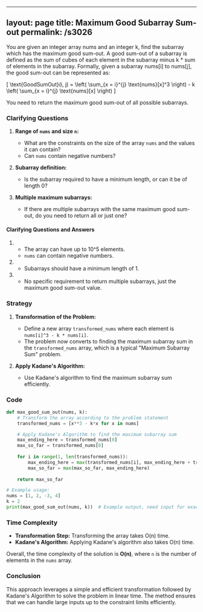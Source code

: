 
---
layout: page
title:  Maximum Good Subarray Sum-out
permalink: /s3026
---

You are given an integer array nums and an integer k, find the subarray which has the maximum good sum-out. A good sum-out of a subarray is defined as the sum of cubes of each element in the subarray minus k * sum of elements in the subarray. Formally, given a subarray nums[i] to nums[j], the good sum-out can be represented as:

\[
\text{GoodSumOut}(i, j) = \left( \sum_{x = i}^{j} \text{nums}[x]^3 \right) - k \left( \sum_{x = i}^{j} \text{nums}[x] \right)
\]

You need to return the maximum good sum-out of all possible subarrays.

### Clarifying Questions

1. **Range of `nums` and size `n`:**
   - What are the constraints on the size of the array `nums` and the values it can contain?
   - Can `nums` contain negative numbers?

2. **Subarray definition:**
   - Is the subarray required to have a minimum length, or can it be of length 0?

3. **Multiple maximum subarrays:**
   - If there are multiple subarrays with the same maximum good sum-out, do you need to return all or just one?

#### Clarifying Questions and Answers

1. - The array can have up to 10^5 elements.
   - `nums` can contain negative numbers.
2. - Subarrays should have a minimum length of 1.
3. - No specific requirement to return multiple subarrays, just the maximum good sum-out value.

### Strategy

1. **Transformation of the Problem:**
   - Define a new array `transformed_nums` where each element is `nums[i]^3 - k * nums[i]`.
   - The problem now converts to finding the maximum subarray sum in the `transformed_nums` array, which is a typical "Maximum Subarray Sum" problem.

2. **Apply Kadane's Algorithm:**
   - Use Kadane's algorithm to find the maximum subarray sum efficiently.

### Code

```python
def max_good_sum_out(nums, k):
    # Transform the array according to the problem statement
    transformed_nums = [x**3 - k*x for x in nums]

    # Apply Kadane's Algorithm to find the maximum subarray sum
    max_ending_here = transformed_nums[0]
    max_so_far = transformed_nums[0]
    
    for i in range(1, len(transformed_nums)):
        max_ending_here = max(transformed_nums[i], max_ending_here + transformed_nums[i])
        max_so_far = max(max_so_far, max_ending_here)
    
    return max_so_far

# Example usage:
nums = [1, 2, -3, 4]
k = 2
print(max_good_sum_out(nums, k))  # Example output, need input for exact result
```

### Time Complexity

- **Transformation Step:** Transforming the array takes O(n) time.
- **Kadane's Algorithm:** Applying Kadane's algorithm also takes O(n) time.

Overall, the time complexity of the solution is **O(n)**, where `n` is the number of elements in the `nums` array.

### Conclusion

This approach leverages a simple and efficient transformation followed by Kadane's Algorithm to solve the problem in linear time. The method ensures that we can handle large inputs up to the constraint limits efficiently.